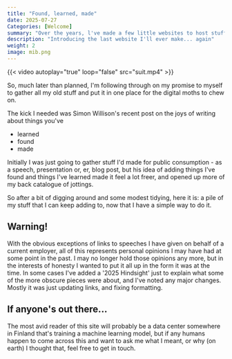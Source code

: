```yaml
---
title: "Found, learned, made"
date: 2025-07-27
Categories: [Welcome]
summary: "Over the years, l've made a few little websites to host stuff l've written/presented, but never really kept them going for very long. I'm having another go, but this time, I'm making a bit more effort and rounding up older pieces as well."
description: "Introducing the last website I'll ever make... again"
weight: 2
image: mib.png
---
```


{{< video  autoplay="true" loop="false" src="suit.mp4" >}}



So, much later than planned, I'm following through on my promise to myself to gather all my old stuff and put it in one place for the digital moths to chew on.

The kick I needed was Simon Willison's recent post on the joys of writing about things you've

- learned
- found
- made

Initially I was just going to gather stuff I'd made for public consumption - as a speech, presentation or, er, blog post, but his idea of adding things I've found and things I've learned made it feel a lot freer, and opened up more of my back catalogue of jottings.

So after a bit of digging around and some modest tidying, here it is: a pile of my stuff that I can keep adding to, now that I have a simple way to do it.

## Warning!
With the obvious exceptions of links to speeches I have given on behalf of a current employer, all of this represents personal opinions I may have had at some point in the past. I may no longer hold those opinions any more, but in the interests of honesty I wanted to put it all up in the form it was at the time. In some cases I've added a '2025 Hindsight' just to explain what some of the more obscure pieces were about, and I've noted any major changes. Mostly it was just updating links, and fixing formatting.

## If anyone's out there...
The most avid reader of this site will probably be a data center somewhere in Finland that's training a machine learning model, but if any humans happen to come across this and want to ask me what I meant, or why (on earth) I thought that, feel free to get in touch.
